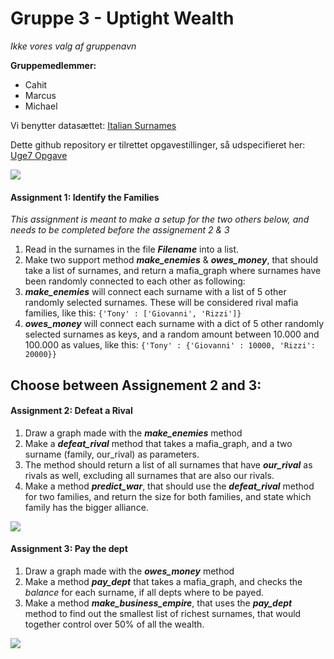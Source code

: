 # Gruppe 3 - Uptight Wealth
*Ikke vores valg af gruppenavn*

**Gruppemedlemmer:**
- Cahit
- Marcus
- Michael

Vi benytter datasættet: [Italian Surnames]()

Dette github repository er tilrettet opgavestillinger, så udspecifieret her: [Uge7 Opgave](https://docs.google.com/document/d/1ojSiBWwLo4-Rc7763vx6aVEYdNluATOMja9qqk4dodU/edit#) 

![](https://media.thenationaldigest.com/wp-content/uploads/2019/12/02113803/Italian-Mafia-400x400-1.jpg)

#### Assignment 1: Identify the Families
*This assignment is meant to make a setup for the two others below, and needs to be completed before the assignement 2 & 3*
1. Read in the surnames in the file ***Filename*** into a list.
2. Make two support method ***make_enemies*** & ***owes_money***, that should take a list of surnames, and return a mafia_graph where surnames have been randomly connected to each other as following:
3. ***make_enemies*** will connect each surname with a list of 5 other randomly selected surnames. These will be considered rival mafia families, like this:
`{'Tony' : ['Giovanni', 'Rizzi']}`
4. ***owes_money*** will connect each surname with a dict of 5 other randomly selected surnames as keys, and a random amount between 10.000 and 100.000 as values, like this:
`{'Tony' : {'Giovanni' : 10000, 'Rizzi': 20000}}`

## Choose between Assignement 2 and 3:

#### Assignment 2: Defeat a Rival
1. Draw a graph made with the ***make_enemies*** method
2. Make a ***defeat_rival*** method that takes a mafia_graph, and a two surname (family, our_rival) as parameters.
3. The method should return a list of all surnames that have ***our_rival*** as rivals as well, excluding all surnames that are also our rivals.
4. Make a method ***predict_war***, that should use the ***defeat_rival*** method for two families, and return the size for both families, and state which family has the bigger alliance.

![](https://i.pinimg.com/originals/e0/cc/1d/e0cc1dce1fb78bbe2e18e59a8fb2b441.jpg)



#### Assignment 3: Pay the dept
1. Draw a graph made with the ***owes_money*** method
2. Make a method ***pay_dept*** that takes a mafia_graph, and checks the *balance* for each surname, if all depts where to be payed.
3. Make a method ***make_business_empire***, that uses the ***pay_dept*** method to find out the smallest list of richest surnames, that would together control over 50% of all the wealth.

![](https://www.nationalcrimesyndicate.com/wp-content/uploads/2020/01/winnings-777x437.jpg)